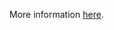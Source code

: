 More information [here](https://docs.bridgecrew.io/docs/ensure-github-actions-secrets-are-encrypted).
